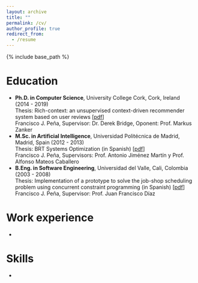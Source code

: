 ```yaml
---
layout: archive
title: ""
permalink: /cv/
author_profile: true
redirect_from:
  - /resume
---
```


{% include base_path %}

Education
======
* **Ph.D. in Computer Science**, University College Cork, Cork, Ireland (2014 - 2019)<br>
  Thesis: Rich-context: an unsupervised context-driven recommender system based on user reviews \[[pdf](http://melqkiades.github.io/files/download/thesis/phd-thesis.pdf)\]<br>
  Francisco J. Peña, Supervisor: Dr. Derek Bridge, Oponent: Prof. Markus Zanker
* **M.Sc. in Artificial Intelligence**, Universidad Politécnica de Madrid, Madrid, Spain (2012 - 2013)<br>
  Thesis: BRT Systems Optimization (in Spanish) \[[pdf](http://melqkiades.github.io/files/download/thesis/msc-thesis.pdf)\]<br>
  Francisco J. Peña, Supervisors: Prof. Antonio Jiménez Martín y Prof. Alfonso Mateos Caballero
* **B.Eng. in Software Engineering**, Universidad del Valle, Cali, Colombia (2003 - 2008)<br>
  Thesis: Implementation of a prototype to solve the job-shop scheduling problem using concurrent constraint programming (in Spanish) \[[pdf](http://melqkiades.github.io/files/download/thesis/undergrad-thesis.pdf)\]<br>
  Francisco J. Peña, Supervisor: Prof. Juan Francisco Díaz



Work experience
======
* 
  
Skills
======
* 

